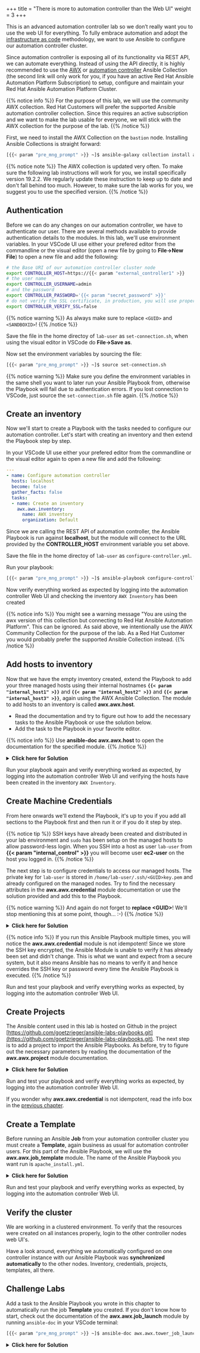 +++
title = "There is more to automation controller than the Web UI"
weight = 3
+++

This is an advanced automation controller lab so we don’t really want you to use the web UI for everything. To fully embrace automation and adopt the [infrastructure as code](https://en.wikipedia.org/wiki/Infrastructure_as_code) methodology, we want to use Ansible to configure our automation controller cluster.

Since automation controller is exposing all of its functionality via REST API, we can automate everything. Instead of using the API directly, it is highly recommended to use the [AWX](https://github.com/ansible/awx/tree/devel/awx_collection) or [automation controller](https://cloud.redhat.com/ansible/automation-hub/repo/published/ansible/controller) Ansible Collection (the second link will only work for you, if you have an active Red Hat Ansible Automation Platform Subscription) to setup, configure and maintain your Red Hat Ansible Automation Platform Cluster.

{{% notice info %}}
For the purpose of this lab, we will use the community AWX collection. Red Hat Customers will prefer the supported Ansible automation controller collection. Since this requires an active subscription and we want to make the lab usable for everyone, we will stick with the AWX collection for the purpose of the lab.
{{% /notice %}}

First, we need to install the AWX Collection on the `bastion` node. Installing Ansible Collections is straight forward:

```bash
[{{< param "pre_mng_prompt" >}} ~]$ ansible-galaxy collection install awx.awx:19.2.2
```

{{% notice note %}}
The AWX collection is updated very often. To make sure the following lab instructions will work for you, we install specifically version 19.2.2. We regularly update these instruction to keep up to date and don't fall behind too much. However, to make sure the lab works for you, we suggest you to use the specified version.
{{% /notice %}}

## Authentication

Before we can do any changes on our automation controller, we have to authenticate our user. There are several methods available to provide authentication details to the modules. In this lab, we'll use environment variables. In your VSCode UI use either your prefered editor from the commandline or the visual editor (open a new file by going to **File->New File**) to open a new file and add the following:

```bash
# the Base URI of our automation controller cluster node
export CONTROLLER_HOST=https://{{< param "external_controller1" >}}
# the user name
export CONTROLLER_USERNAME=admin
# and the password
export CONTROLLER_PASSWORD='{{< param "secret_password" >}}'
# do not verify the SSL certificate, in production, you will use proper SSL certificates and not need this option or set it to True
export CONTROLLER_VERIFY_SSL=false
```

{{% notice warning %}}
As always make sure to replace `<GUID>` and `<SANDBOXID>`!
{{% /notice %}}

Save the file in the home directoy of `lab-user` as `set-connection.sh`, when using the visual editor in VSCode do **File->Save as**.

Now set the environment variables by sourcing the file:

```bash
[{{< param "pre_mng_prompt" >}} ~]$ source set-connection.sh
```

{{% notice warning %}}
Make sure you define the environment variables in the same shell you want to later run your Ansible Playbook from, otherwise the Playbook will fail due to authentication errors. If you lost connection to VSCode, just source the `set-connection.sh` file again.
{{% /notice %}}

## Create an inventory

Now we'll start to create a Playbook with the tasks needed to configure our automation controller. Let's start with creating an inventory and then extend the Playbook step by step.

In your VSCode UI use either your prefered editor from the commandline or the visual editor again to open a new file and add the following:

```yaml
---
- name: Configure automation controller
  hosts: localhost
  become: false
  gather_facts: false
  tasks:
  - name: Create an inventory
    awx.awx.inventory:
      name: AWX inventory
      organization: Default
```
Since we are calling the REST API of automation controller, the Ansible Playbook is run against **localhost**, but the module will connect to the URL provided by the **CONTROLLER_HOST** environment variable you set above.

Save the file in the home directoy of `lab-user` as `configure-controller.yml`.

Run your playbook:

```bash
[{{< param "pre_mng_prompt" >}} ~]$ ansible-playbook configure-controller.yml
```

 Now verify everything worked as expected by logging into the automation controller Web UI and checking the inventory `AWX Inventory` has been created

{{% notice info %}}
You might see a warning message "You are using the awx version of this collection but connecting to Red Hat Ansible Automation Platform". This can be ignored. As said above, we intentionally use the AWX Community Collection for the purpose of the lab. As a Red Hat Customer you would probably prefer the supported Ansible Collection instead.
{{% /notice %}}

## Add hosts to inventory

Now that we have the empty inventory created, extend the Playbook to add your three managed hosts using their internal hostnames **`{{< param "internal_host1" >}}`** and **`{{< param "internal_host2" >}}`** and **`{{< param "internal_host3" >}}`**, again using the AWX Ansible Collection. The module to add hosts to an inventory is called **awx.awx.host**.

- Read the documentation and try to figure out how to add the necessary tasks to the Ansible Playbook or use the solution below.
- Add the task to the Playbook in your favorite editor.

{{% notice info %}}
Use **ansible-doc awx.awx.host** to open the documentation for the specified module.
{{% /notice %}}

<details><summary><b>Click here for Solution</b></summary>
<hr/>
<p>

```yaml
---
- name: Configure automation controller
  hosts: localhost
  become: false
  gather_facts: false
  tasks:
  - name: Create an inventory
    awx.awx.inventory:
      name: AWX inventory
      organization: Default
  - name: Add hosts to inventory
    awx.awx.host:
      name: "{{  item }}"
      inventory: AWX inventory
      state: present
    loop:
      - {{< param "internal_host1" >}}
      - {{< param "internal_host2" >}}
      - {{< param "internal_host3" >}}
```

</p>
<hr/>
</details>

Run your playbook again and verify everything worked as expected, by logging into the automation controller Web UI and verifying the hosts have been created in the inventory `AWX Inventory`.

## Create Machine Credentials

From here onwards we'll extend the Playbook, it's up to you if you add all sections to the Playbook first and then run it or if you do it step by step.

{{% notice tip %}}
SSH keys have already been created and distributed in your lab environment and `sudo` has been setup on the managed hosts to allow password-less login. When you SSH into a host as user `lab-user` from **{{< param "internal_control" >}}** you will become user **ec2-user** on the host you logged in.
{{% /notice %}}

The next step is to configure credentials to access our managed hosts. The private key for `lab-user` is stored in `/home/lab-user/.ssh/<GUID>key.pem` and already configured on the managed nodes. Try to find the necessary attributes in the **awx.awx.credential** module documentation or use the solution provided and add this to the Playbook.

{{% notice warning %}}
And again do not forget to **replace \<GUID>**! We'll stop mentioning this at some point, though... :-)
{{% /notice %}}

<details><summary><b>Click here for Solution</b></summary>
<hr/>
<p>

```yaml
---
- name: Configure automation controller
  hosts: localhost
  become: false
  gather_facts: false
  tasks:
  - name: Create an inventory
    awx.awx.inventory:
      name: AWX inventory
      organization: Default
  - name: Add hosts to inventory
    awx.awx.host:
      name: "{{  item }}"
      inventory: AWX inventory
      state: present
    loop:
      - {{< param "internal_host1" >}}
      - {{< param "internal_host2" >}}
  - name: Machine Credentials
    awx.awx.credential:
      name: AWX Credentials
      kind: ssh
      organization: Default
      inputs:
        username: ec2-user
        ssh_key_data: "{{ lookup('file', '~/.ssh/<GUID>key.pem' ) }}"
```

</p>
<hr/>
</details>

{{% notice info %}}
If you run this Ansible Playbook multiple times, you will notice the **awx.awx.credential** module is not idempotent! Since we store the SSH key encrypted, the Ansible Module is unable to verify it has already been set and didn't change. This is what we want and expect from a secure system, but it also means Ansible has no means to verify it and hence overrides the SSH key or password every time the Ansible Playbook is executed.
{{% /notice %}}

Run and test your playbook and verify everything works as expected, by logging into the automation controller Web UI.

## Create Projects

The Ansible content used in this lab is hosted on Github in the project [https://github.com/goetzrieger/ansible-labs-playbooks.git](https://github.com/goetzrieger/ansible-labs-playbooks.git). The next step is to add a project to import the Ansible Playbooks. As before, try to figure out the necessary parameters by reading the documentation of the **awx.awx.project** module documentation.

<details><summary><b>Click here for Solution</b></summary>
<hr/>
<p>

```yaml
---
- name: Configure automation controller
  hosts: localhost
  become: false
  gather_facts: false
  tasks:
  - name: Create an inventory
    awx.awx.inventory:
      name: AWX inventory
      organization: Default
  - name: Add hosts to inventory
    awx.awx.host:
      name: "{{  item }}"
      inventory: AWX inventory
      state: present
    loop:
      - {{< param "internal_host1" >}}
      - {{< param "internal_host2" >}}
  - name: Machine Credentials
    awx.awx.credential:
      name: AWX Credentials
      kind: ssh
      organization: Default
      inputs:
        username: ec2-user
        ssh_key_data: "{{ lookup('file', '~/.ssh/aws-private.pem' ) }}"
  - name: AWX Project
    awx.awx.project:
      name: AWX Project
      organization: Default
      state: present
      scm_update_on_launch: True
      scm_delete_on_update: True
      scm_type: git
      scm_url: https://github.com/goetzrieger/ansible-labs-playbooks.git
```

</p>
<hr/>
</details>

Run and test your playbook and verify everything works as expected, by logging into the automation controller Web UI.

If you wonder why **awx.awx.credential** is not idempotent, read the info box in the [previous chapter](#create-machine-credentials).

## Create a Template

Before running an Ansible **Job** from your automation controller cluster you must create a **Template**, again business as usual for automation controller users. For this part of the Ansible Playbook, we will use the **awx.awx.job_template** module. The name of the Ansible Playbook you want run is `apache_install.yml`.

<details><summary><b>Click here for Solution</b></summary>
<hr/>
<p>

```yaml
---
- name: Configure automation controller
  hosts: localhost
  become: false
  gather_facts: false
  tasks:
  - name: Create an inventory
    awx.awx.inventory:
      name: AWX inventory
      organization: Default
  - name: Add hosts to inventory
    awx.awx.host:
      name: "{{  item }}"
      inventory: AWX inventory
      state: present
    loop:
      - {{< param "internal_host1" >}}
      - {{< param "internal_host2" >}}
  - name: Machine Credentials
    awx.awx.credential:
      name: AWX Credentials
      kind: ssh
      organization: Default
      inputs:
        username: ec2-user
        ssh_key_data: "{{ lookup('file', '~/.ssh/aws-private.pem' ) }}"
  - name: AWX Project
    awx.awx.project:
      name: AWX Project
      organization: Default
      state: present
      scm_update_on_launch: True
      scm_delete_on_update: True
      scm_type: git
      scm_url: https://github.com/goetzrieger/ansible-labs-playbooks.git
  - name: AWX Job Template
    awx.awx.job_template:
      name: Install Apache
      organization: Default
      state: present
      inventory: AWX inventory
      become_enabled: True
      playbook: apache_install.yml
      project: AWX Project
      credential: AWX Credentials

```

</p>
<hr/>
</details>

Run and test your playbook and verify everything works as expected, by logging into the automation controller Web UI.

## Verify the cluster

We are working in a clustered environment. To verify that the resources were created on all instances properly, login to the other controller nodes web UI's.

Have a look around, everything we automatically configured on one controller instance with our Ansible Playbook was **synchronized automatically** to the other nodes. Inventory, credentials, projects, templates, all there.

## Challenge Labs

Add a task to the Ansible Playbook you wrote in this chapter to automatically run the job **Template** you created. If you don't know how to start, check out the documentation of the **awx.awx.job_launch** module by running `ansible-doc` in your VSCode terminal:

```bash
[{{< param "pre_mng_prompt" >}} ~]$ ansible-doc awx.awx.tower_job_launch
```

<details><summary><b>Click here for Solution</b></summary>
<hr/>
<p>

This is a Challenge Lab! No solution here.

</p>
<hr/>
</details>
